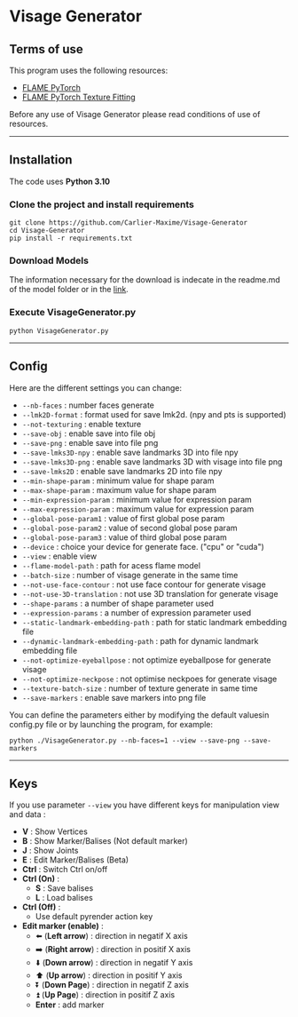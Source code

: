 # Visage Generator

## Terms of use

This program uses the following resources:
- [FLAME PyTorch](https://github.com/soubhiksanyal/FLAME_PyTorch)
- [FLAME PyTorch Texture Fitting](https://github.com/HavenFeng/photometric_optimization)

Before any use of Visage Generator please read
conditions of use of resources.

***
## Installation

The code uses **Python 3.10**
### Clone the project and install requirements

```
git clone https://github.com/Carlier-Maxime/Visage-Generator
cd Visage-Generator
pip install -r requirements.txt
```

### Download Models

The information necessary for the download is indecate in the readme.md of the model folder or in the [link](https://github.com/Carlier-Maxime/Visage-Generator/blob/master/model/readme.md).

### Execute **VisageGenerator.py**

```
python VisageGenerator.py
```

***
## Config

Here are the different settings you can change:
- ```--nb-faces``` : number faces generate
- ```--lmk2D-format``` : format used for save lmk2d. (npy and pts is supported)
- ```--not-texturing``` : enable texture
- ```--save-obj``` : enable save into file obj
- ```--save-png``` : enable save into file png
- ```--save-lmks3D-npy``` : enable save landmarks 3D into file npy
- ```--save-lmks3D-png``` : enable save landmarks 3D with visage into file png
- ```--save-lmks2D``` : enable save landmarks 2D into file npy
- ```--min-shape-param``` : minimum value for shape param
- ```--max-shape-param``` : maximum value for shape param
- ```--min-expression-param``` : minimum value for expression param
- ```--max-expression-param``` : maximum value for expression param
- ```--global-pose-param1``` : value of first global pose param
- ```--global-pose-param2``` : value of second global pose param
- ```--global-pose-param3``` : value of third global pose param
- ```--device``` : choice your device for generate face. ("cpu" or "cuda")
- ```--view``` : enable view
- ```--flame-model-path``` : path for acess flame model
- ```--batch-size``` : number of visage generate in the same time
- ```--not-use-face-contour``` : not use face contour for generate visage
- ```--not-use-3D-translation``` : not use 3D translation for generate visage
- ```--shape-params``` : a number of shape parameter used
- ```--expression-params``` : a number of expression parameter used
- ```--static-landmark-embedding-path``` : path for static landmark embedding file
- ```--dynamic-landmark-embedding-path``` : path for dynamic landmark embedding file
- ```--not-optimize-eyeballpose``` : not optimize eyeballpose for generate visage
- ```--not-optimize-neckpose``` : not optimise neckpoes for generate visage
- ```--texture-batch-size``` : number of texture generate in same time
- ```--save-markers``` : enable save markers into png file

You can define the parameters either by modifying the default values ​​in config.py file 
or by launching the program, for example:
```
python ./VisageGenerator.py --nb-faces=1 --view --save-png --save-markers
```

***
## Keys
If you use parameter ```--view``` you have different keys for manipulation view and data :
- **V** : Show Vertices
- **B** : Show Marker/Balises (Not default marker)
- **J** : Show Joints
- **E** : Edit Marker/Balises (Beta)
- **Ctrl** : Switch Ctrl on/off
- **Ctrl (On)** :
    - **S** : Save balises
    - **L** : Load balises
- **Ctrl (Off)** :
    - Use default pyrender action key
- **Edit marker (enable)** :
    - :arrow_left: (**Left arrow**) : direction in negatif X axis
    - :arrow_right: (**Right arrow**) : direction in positif X axis
    - :arrow_down: (**Down arrow**) : direction in negatif Y axis
    - :arrow_up: (**Up arrow**) : direction in positif Y axis
    - :arrow_double_down: (**Down Page**) : direction in negatif Z axis
    - :arrow_double_up: (**Up Page**) : direction in positif Z axis
    - **Enter** : add marker